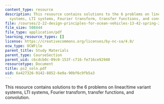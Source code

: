 ```yaml
---
content_type: resource
description: This resource contains solutions to the 6 problems on linear/time variant
  systems, LTI systems, Fourier transform, transfer functions, and convolution.
file: /courses/2-22-design-principles-for-ocean-vehicles-13-42-spring-2005/6a427326914288526e0a90bf6c9fb5a3_ps2_soln.pdf
file_size: 508444
file_type: application/pdf
learning_resource_types: []
license: https://creativecommons.org/licenses/by-nc-sa/4.0/
ocw_type: OCWFile
parent_title: Study Materials
parent_type: CourseSection
parent_uid: c6cdcb0c-09c0-153f-c716-fe716ce92940
resourcetype: Document
title: ps2_soln.pdf
uid: 6a427326-9142-8852-6e0a-90bf6c9fb5a3
---
```

This resource contains solutions to the 6 problems on linear/time variant systems, LTI systems, Fourier transform, transfer functions, and convolution.